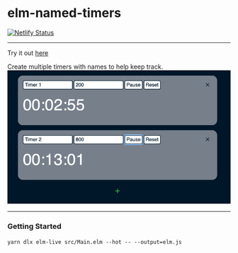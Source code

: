 # elm-named-timers
[![Netlify Status](https://api.netlify.com/api/v1/badges/b515d956-13be-4802-b9c6-b8a9d1e5ebc2/deploy-status)](https://app.netlify.com/sites/competent-poincare-a107d2/deploys)
___
Try it out [here](https://competent-poincare-a107d2.netlify.app/)

Create multiple timers with names to help keep track. 
![Timers preview](./docs/timers_preview.png)
___
### Getting Started
```yarn dlx elm-live src/Main.elm --hot -- --output=elm.js```

